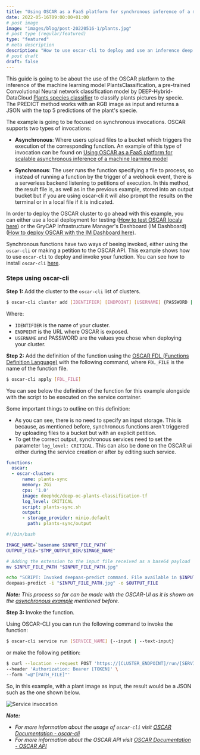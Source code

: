 ```yaml
---
title: "Using OSCAR as a FaaS platform for synchronous inference of a machine learning model"
date: 2022-05-16T09:00:00+01:00
# post image 
image: "images/blog/post-20220516-1/plants.jpg"
# post type (regular/featured)
type: "featured"
# meta description
description: "How to use oscar-cli to deploy and use an inference deep learning model synchronously"
# post draft
draft: false
---
```


<!--- TODO 1. Hablar sobre el modelo del ejemplo --->

This guide is going to be about the use of the OSCAR platform to the inference of the machine learning model PlantsClassification, a pre-trained Convolutional Neural network classification model by DEEP-Hybrid-DataCloud [Plants species classifier](https://marketplace.deep-hybrid-datacloud.eu/modules/deep-oc-plants-classification-tf.html) to classify plants pictures by specie. The PREDICT method works with an RGB image as input and returns a JSON with the top 5 predictions of the plant's specie.

<!--- 2. Hablar sobre las invocaciones síncronas (referenciar post con invocaciones asíncronas) --->

The example is going to be focused on synchronous invocations. OSCAR supports two types of invocations:

* **Asynchronous**: Where users upload files to a bucket which triggers the execution of the corresponding function. An example of this type of invocation can be found on [Using OSCAR as a FaaS platform for scalable asynchronous inference of a machine learning model](https://oscar.grycap.net/blog/post-oscar-faas-scalable-ml-inference/)

* **Synchronous**: The user runs the function specifying a file to process, so instead of running a function by the trigger of a webhook event, there is a serverless backend listening to petitions of execution. In this method, the result file is, as well as in the previous example, stored into an output bucket but if you are using oscar-cli it will also prompt the results on the terminal or in a local file if it is indicated. 


<!--- 3. Explicar si el cluster es local o se ha usado i3m (referenciar documentación de como usar) --->
In order to deploy the OSCAR cluster to go ahead with this example, you can either use a local deployment for testing ([How to test OSCAR localy here](https://docs.oscar.grycap.net/local-testing/)) or the GryCAP Infrastructure Manager's Dashboard (IM Dashboard) ([How to deploy OSCAR with the IM Dashboard here](https://docs.oscar.grycap.net/deploy-im-dashboard/)).


Synchronous functions have two ways of beeing invoked, either using the `oscar-cli` or making a petition to the OSCAR API. 
This example shows how to use `oscar-cli` to deploy and invoke your function. You can see how to install `oscar-cli` [here](https://github.com/grycap/oscar-cli).

<!--- 4. Pasos con oscar-cli  --->
### Steps using oscar-cli

**Step 1:** Add the cluster to the `oscar-cli` list of clusters. 
``` bash
$ oscar-cli cluster add [IDENTIFIER] [ENDPOINT] [USERNAME] {PASSWORD | --password-stdin} [flags]
```
Where:
* `IDENTIFIER` is the name of your cluster.
* `ENDPOINT` is the URL where OSCAR is exposed.
* `USERNAME` and PASSWORD are the values you chose when deploying your cluster.

**Step 2:** Add the definition of the function using the [OSCAR FDL (Functions Definition Language)](https://docs.oscar.grycap.net/fdl/) with the following command, where `FDL_FILE` is the name of the function file.

``` bash
$ oscar-cli apply [FDL_FILE]
```

You can see below the definition of the function for this example alongside with the script to be executed on the service container. 

Some important things to outline on this definition:
* As you can see, there is no need to specify an input storage. This is because, as mentioned before, synchronous functions aren't triggered by uploading files to a bucket but with an explicit petition.
* To get the correct output, synchronous services need to set the parameter `log_level: CRITICAL`. This can also be done on the OSCAR ui either during the service creation or after by editing such service.

``` yaml
functions:
  oscar:
  - oscar-cluster:
      name: plants-sync
      memory: 2Gi
      cpu: '1.0'
      image: deephdc/deep-oc-plants-classification-tf
      log_level: CRITICAL
      script: plants-sync.sh
      output:
      - storage_provider: minio.default
        path: plants-sync/output
```

``` bash
#!/bin/bash

IMAGE_NAME=`basename $INPUT_FILE_PATH`
OUTPUT_FILE="$TMP_OUTPUT_DIR/$IMAGE_NAME"

# Adding the extension to the input file received as a base64 payload
mv $INPUT_FILE_PATH "$INPUT_FILE_PATH.jpg"

echo "SCRIPT: Invoked deepaas-predict command. File available in $INPUT_FILE_PATH." 
deepaas-predict -i "$INPUT_FILE_PATH.jpg" -o $OUTPUT_FILE
```
<!--- 5. Referenciar a documentación para ejemplo de uso de la interfaz OSCAR--->

**_Note:_** *This process so far can be made with the OSCAR-UI as it is shown on the [asynchronous example](https://oscar.grycap.net/blog/post-oscar-faas-scalable-ml-inference/) mentioned before.*

<!--- 6. Ejecución de la función --->
**Step 3:** Invoke the function.

Using OSCAR-CLI you can run the following command to invoke the function:

``` bash
$ oscar-cli service run [SERVICE_NAME] {--input | --text-input}
```

or make the following petition:

``` bash
$ curl --location --request POST 'https://[CLUSTER_ENDPOINT]/run/[SERVICE_NAME]' \
--header 'Authorization: Bearer [TOKEN]' \
--form '=@"[PATH_FILE]"'
```
So, in this example, with a plant image as input, the result would be a JSON such as the one shown below.

![Service invocation](../../images/blog/post-20220516-1/service-invocation-example.png)

**_Note:_** 
-  *For more information about the usage of `oscar-cli` visit [OSCAR Documentation - oscar-cli](https://docs.oscar.grycap.net/oscar-cli/)*
- *For more information about the OSCAR API visit [OSCAR Documentation - OSCAR API](https://docs.oscar.grycap.net/api/)*